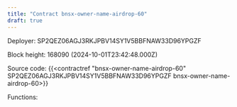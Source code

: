 ```yaml
---
title: "Contract bnsx-owner-name-airdrop-60"
draft: true
---
```

Deployer: SP2QEZ06AGJ3RKJPBV14SY1V5BBFNAW33D96YPGZF


 



Block height: 168090 (2024-10-01T23:42:48.000Z)

Source code: {{<contractref "bnsx-owner-name-airdrop-60" SP2QEZ06AGJ3RKJPBV14SY1V5BBFNAW33D96YPGZF bnsx-owner-name-airdrop-60>}}

Functions:


